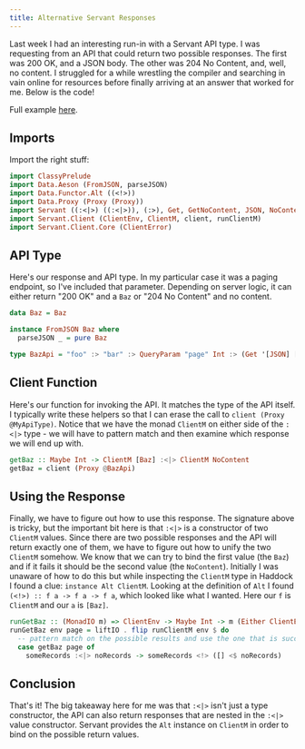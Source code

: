 ```yaml
---
title: Alternative Servant Responses
---
```


Last week I had an interesting run-in with a Servant API type. I was requesting from an API that
could return two possible responses. The first was 200 OK, and a JSON body. The other was 204 No
Content, and, well, no content. I struggled for a while wrestling the compiler and searching in vain
online for resources before finally arriving at an answer that worked for me. Below is the code!

Full example [here](https://github.com/dfithian/alternative-servant-demo).

## Imports

Import the right stuff:

```haskell
import ClassyPrelude
import Data.Aeson (FromJSON, parseJSON)
import Data.Functor.Alt ((<!>))
import Data.Proxy (Proxy (Proxy))
import Servant ((:<|>) ((:<|>)), (:>), Get, GetNoContent, JSON, NoContent, QueryParam)
import Servant.Client (ClientEnv, ClientM, client, runClientM)
import Servant.Client.Core (ClientError)
```

## API Type

Here's our response and API type. In my particular case it was a paging endpoint, so I've included
that parameter. Depending on server logic, it can either return "200 OK" and a `Baz` or "204 No
Content" and no content.

```haskell
data Baz = Baz

instance FromJSON Baz where
  parseJSON _ = pure Baz

type BazApi = "foo" :> "bar" :> QueryParam "page" Int :> (Get '[JSON] [Baz] :<|> GetNoContent '[] NoContent)
```

## Client Function

Here's our function for invoking the API. It matches the type of the API itself. I typically write
these helpers so that I can erase the call to `client (Proxy @MyApiType)`. Notice that we have the
monad `ClientM` on either side of the `:<|>` type - we will have to pattern match and then examine
which response we will end up with.

```haskell
getBaz :: Maybe Int -> ClientM [Baz] :<|> ClientM NoContent
getBaz = client (Proxy @BazApi)
```

## Using the Response

Finally, we have to figure out how to use this response. The signature above is tricky, but the
important bit here is that `:<|>` is a constructor of two `ClientM` values. Since there are two
possible responses and the API will return exactly one of them, we have to figure out how to unify
the two `ClientM` somehow. We know that we can try to bind the first value (the `Baz`) and if it
fails it should be the second value (the `NoContent`). Initially I was unaware of how to do this but
while inspecting the `ClientM` type in Haddock I found a clue: `instance Alt ClientM`. Looking at
the definition of `Alt` I found `(<!>) :: f a -> f a -> f a`, which looked like what I wanted. Here
our `f` is `ClientM` and our `a` is `[Baz]`.

```haskell
runGetBaz :: (MonadIO m) => ClientEnv -> Maybe Int -> m (Either ClientError [Baz])
runGetBaz env page = liftIO . flip runClientM env $ do
  -- pattern match on the possible results and use the one that is successful via Alt (<!>)
  case getBaz page of
    someRecords :<|> noRecords -> someRecords <!> ([] <$ noRecords)
```

## Conclusion

That's it! The big takeaway here for me was that `:<|>` isn't just a type constructor, the API can
also return responses that are nested in the `:<|>` value constructor. Servant provides the `Alt`
instance on `ClientM` in order to bind on the possible return values.

